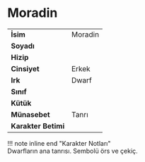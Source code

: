 # Moradin   
|  |  |  
|---|---|  
| **İsim** | Moradin |  
| **Soyadı** |  |  
| **Hizip** |  |  
| **Cinsiyet** | Erkek |  
| **Irk** | Dwarf |  
| **Sınıf** |  |  
| **Kütük** |  |  
| **Münasebet** | Tanrı |  
| **Karakter Betimi** |  |  
  
  
!!! note inline end "Karakter Notları"  
	Dwarfların ana tanrısı. Sembolü örs ve çekiç.  
  
  
